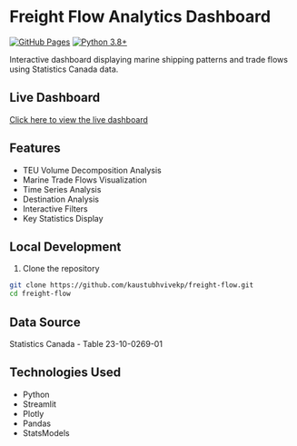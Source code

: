 # Freight Flow Analytics Dashboard

[![GitHub Pages](https://img.shields.io/badge/View-Dashboard-blue?style=for-the-badge&logo=github)](https://kaustubhvivekp.github.io/freight-flow/)
[![Python 3.8+](https://img.shields.io/badge/python-3.8+-blue.svg)](https://www.python.org/downloads/release/python-380/)

Interactive dashboard displaying marine shipping patterns and trade flows using Statistics Canada data.

## Live Dashboard
[Click here to view the live dashboard](https://kaustubhvivekp.github.io/freight-flow/)

## Features
- TEU Volume Decomposition Analysis
- Marine Trade Flows Visualization
- Time Series Analysis
- Destination Analysis
- Interactive Filters
- Key Statistics Display

## Local Development
1. Clone the repository
```bash
git clone https://github.com/kaustubhvivekp/freight-flow.git
cd freight-flow
```

## Data Source
Statistics Canada - Table 23-10-0269-01

## Technologies Used
- Python
- Streamlit
- Plotly
- Pandas
- StatsModels